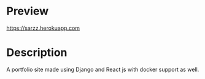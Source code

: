 # Preview
https://sarzz.herokuapp.com


# Description
A portfolio site made using Django and React js with docker support as well.

